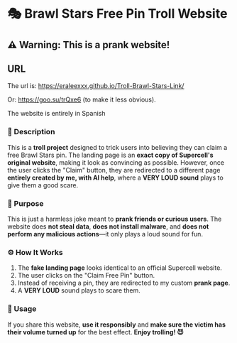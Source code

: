 # 🎭 Brawl Stars Free Pin Troll Website  

## ⚠️ Warning: This is a prank website!  

## URL

The url is: https://eraleexxx.github.io/Troll-Brawl-Stars-Link/

Or: https://goo.su/trQxe6 (to make it less obvious).

The website is entirely in Spanish

### 📝 Description  
This is a **troll project** designed to trick users into believing they can claim a free Brawl Stars pin. The landing page is an **exact copy of Supercell's original website**, making it look as convincing as possible. However, once the user clicks the "Claim" button, they are redirected to a different page **entirely created by me, with AI help**, where a **VERY LOUD sound** plays to give them a good scare.  

### 🎯 Purpose  
This is just a harmless joke meant to **prank friends or curious users**. The website does **not steal data**, **does not install malware**, and **does not perform any malicious actions**—it only plays a loud sound for fun.  

### ⚙️ How It Works  
1. The **fake landing page** looks identical to an official Supercell website.  
2. The user clicks on the "Claim Free Pin" button.  
3. Instead of receiving a pin, they are redirected to my custom **prank page**.  
4. A **VERY LOUD** sound plays to scare them.  

### 🚀 Usage  
If you share this website, **use it responsibly** and **make sure the victim has their volume turned up** for the best effect. **Enjoy trolling! 😈**
